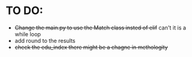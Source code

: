 # TO DO:
- ~~Change the main.py to use the Match class insted of elif~~ can't it is a while loop 
- add round to the results
- ~~check the edu_index there might be a chagne in methologity~~